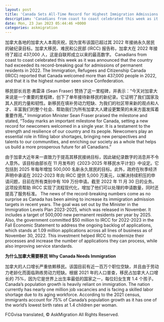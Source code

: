 ```yaml
---
layout: post
title: 'Canada Sets All-Time Record for Highest Immigration Admissions in 2022!'
description: 'Canadians from coast to coast celebrated this week as it was announced that the country...'
date: Mon, 23 Jan 2023 05:44:46 +0000
categories: askmigration
---
```


加拿大各地的加拿大人本周庆祝，因为宣布该国已超过其 2022 年接纳永久居民的破纪录目标。加拿大移民、难民和公民部 (IRCC) 报告称，加拿大在 2022 年接待了超过 437,000 人，这是自联邦成立以来的最高数字。	Canadians from coast to coast celebrated this week as it was announced that the country had exceeded its record-breaking goal for admissions of permanent residents in 2022. The Immigration, Refugees and Citizenship Canada (IRCC) reported that Canada welcomed more than 437,000 people in 2022, and that it is the highest number seen since Confederation.
	
移民部长肖恩·弗雷泽 (Sean Fraser) 赞扬了这一里程碑，并表示：“今天对加拿大来说是一个重要的里程碑，创下了单年接待新移民的新纪录。它证明了我们国家及其人民的力量和韧性。新移民在填补劳动力短缺、为我们的社区带来新的观点和人才、丰富我们的整个社会、帮助我们为所有加拿大人建设更繁荣的未来方面发挥着重要作用。”	Immigration Minister Sean Fraser praised the milestone and stated, “Today marks an important milestone for Canada, setting a new record for newcomers welcomed in a single year. It is a testament to the strength and resilience of our country and its people. Newcomers play an essential role in filling labor shortages, bringing new perspectives and talents to our communities, and enriching our society as a whole that helps us build a more prosperous future for all Canadians.”

由于加拿大近年来一直致力于提高其移民接纳目标，因此破纪录数字的消息并不令人意外。该目标由部长在 11 月发布的《2023-2025 年移民水平计划》中设定。它包括到 2025 年每年增加 500,000 名新永久居民的目标。此外，政府在秋季经济声明中承诺在 2022-2023 年向 IRCC 提供 5,000 万美元，以解决持续积压的申请问题，目前在所有类别中有 109 万份申请。截至 2022 年 11 月 30 日的业务。这项投资帮助 IRCC 实现了流程现代化，增加了他们可以处理的申请数量，同时还提高了服务标准。	The news of the record-breaking numbers come as no surprise as Canada has been aiming to increase its immigration admission targets in recent years. The goal was set out by the Minister in the Immigration Levels Plan 2023-2025, which was released in November. It includes a target of 500,000 new permanent residents per year by 2025. Also, the government committed $50 million to IRCC for 2022-2023 in the Fall Economic Statement to address the ongoing backlog of applications, which stands at 1.09 million applications across all lines of business as of November 30, 2022. This investment helped IRCC to modernize their processes and increase the number of applications they can process, while also improving service standards.
	
**为什么加拿大需要移民 Why Canada Needs Immigration**
	
加拿大的人口增长严重依赖移民。该国目前有近一百万个职位空缺，并且由于劳动力老龄化而面临熟练劳动力短缺。根据 2021 年的人口普查，移民占加拿大人口增长的 75%，因为它是世界上出生率最低的国家之一，每位妇女生育 1.4 个孩子。	Canada’s population growth is heavily reliant on immigration. The nation currently has nearly one million job vacancies and is facing a skilled labor shortage due to its aging workforce. According to the 2021 census, immigrants account for 75% of Canada’s population growth as it has one of the world’s lowest birth rates at 1.4 children per woman.

FCGvisa translated, © AskMigration All Rights Reserved.

